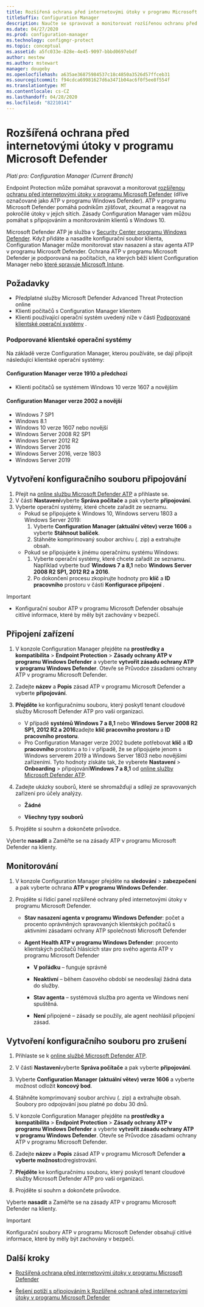 ```yaml
---
title: Rozšířená ochrana před internetovými útoky v programu Microsoft Defender
titleSuffix: Configuration Manager
description: Naučte se spravovat a monitorovat rozšířenou ochranu před internetovými útoky v programu Microsoft Defender, novou službu, která pomáhá podnikům reagovat na pokročilé útoky.
ms.date: 04/27/2020
ms.prod: configuration-manager
ms.technology: configmgr-protect
ms.topic: conceptual
ms.assetid: a5fc033e-828e-4e45-9097-bbbd0697ebdf
author: mestew
ms.author: mstewart
manager: dougeby
ms.openlocfilehash: a635ae36875984537c18c4850a3526d57ffceb31
ms.sourcegitcommit: f94cdca69981627d6a3471b04ac6f0f5ee8f554f
ms.translationtype: MT
ms.contentlocale: cs-CZ
ms.lasthandoff: 04/28/2020
ms.locfileid: "82210141"
---
```

# <a name="microsoft-defender-advanced-threat-protection"></a>Rozšířená ochrana před internetovými útoky v programu Microsoft Defender

*Platí pro: Configuration Manager (Current Branch)*

Endpoint Protection může pomáhat spravovat a monitorovat [rozšířenou ochranu před internetovými útoky v programu Microsoft Defender](https://docs.microsoft.com/windows/security/threat-protection/microsoft-defender-atp/microsoft-defender-advanced-threat-protection) (dříve označované jako ATP v programu Windows Defender). ATP v programu Microsoft Defender pomáhá podnikům zjišťovat, zkoumat a reagovat na pokročilé útoky v jejich sítích. Zásady Configuration Manager vám můžou pomáhat s připojováním a monitorováním klientů s Windows 10.

Microsoft Defender ATP je služba v [Security Center programu Windows Defender](https://securitycenter.windows.com). Když přidáte a nasadíte konfigurační soubor klienta, Configuration Manager může monitorovat stav nasazení a stav agenta ATP v programu Microsoft Defender. Ochrana ATP v programu Microsoft Defender je podporovaná na počítačích, na kterých běží klient Configuration Manager nebo [které spravuje Microsoft Intune](https://docs.microsoft.com/intune/protect/advanced-threat-protection).

## <a name="prerequisites"></a>Požadavky

- Předplatné služby Microsoft Defender Advanced Threat Protection online  
- Klienti počítačů s Configuration Manager klientem
- Klienti používající operační systém uvedený níže v části [Podporované klientské operační systémy](#bkmk_os) .

### <a name="supported-client-operating-systems"></a><a name="bkmk_os"></a>Podporované klientské operační systémy
Na základě verze Configuration Manager, kterou používáte, se dají připojit následující klientské operační systémy:

#### <a name="configuration-manager-version-1910-and-prior"></a>Configuration Manager verze 1910 a předchozí

- Klienti počítačů se systémem Windows 10 verze 1607 a novějším

#### <a name="configuration-manager-version-2002-and-later"></a>Configuration Manager verze 2002 a novější
<!--5229962-->
- Windows 7 SP1
- Windows 8.1
- Windows 10 verze 1607 nebo novější
- Windows Server 2008 R2 SP1
- Windows Server 2012 R2
- Windows Server 2016
- Windows Server 2016, verze 1803
- Windows Server 2019

## <a name="create-an-onboarding-configuration-file"></a>Vytvoření konfiguračního souboru připojování

1. Přejít na [online službu Microsoft Defender ATP](https://securitycenter.windows.com/) a přihlaste se.
1. V části **Nastavení**vyberte **Správa počítače** a pak vyberte **připojování**.
1. Vyberte operační systémy, které chcete zařadit ze seznamu.
   - Pokud se připojujete k Windows 10, Windows serveru 1803 a Windows Server 2019:
      1. Vyberte **Configuration Manager (aktuální větev) verze 1606** a vyberte **Stáhnout balíček**.
      1. Stáhněte komprimovaný soubor archivu (. zip) a extrahujte obsah.
   - Pokud se připojujete k jinému operačnímu systému Windows: 
      1. Vyberte operační systémy, které chcete zařadit ze seznamu. Například vyberte buď **Windows 7 a 8,1** nebo **Windows Server 2008 R2 SP1, 2012 R2 a 2016**.
      1. Po dokončení procesu zkopírujte hodnoty pro **klíč** a **ID pracovního** prostoru v části **Konfigurace připojení** .

> [!IMPORTANT]
> - Konfigurační soubor ATP v programu Microsoft Defender obsahuje citlivé informace, které by měly být zachovány v bezpečí.

## <a name="onboard-devices"></a>Připojení zařízení

1. V konzole Configuration Manager přejděte na **prostředky a kompatibilita** > **Endpoint Protection** > **Zásady ochrany ATP v programu Windows Defender** a vyberte **vytvořit zásadu ochrany ATP v programu Windows Defender**. Otevře se Průvodce zásadami ochrany ATP v programu Microsoft Defender.  
1. Zadejte **název** a **Popis** zásad ATP v programu Microsoft Defender a vyberte **připojování**.
1. **Přejděte** ke konfiguračnímu souboru, který poskytl tenant cloudové služby Microsoft Defender ATP pro vaši organizaci.
   - V případě **systémů Windows 7 a 8,1** nebo **Windows Server 2008 R2 SP1, 2012 R2 a 2016**zadejte **klíč pracovního prostoru** a **ID pracovního prostoru**.
   - Pro Configuration Manager verze 2002 budete potřebovat **klíč** a **ID pracovního** prostoru a to i v případě, že se připojujete jenom s Windows serverem 2019 a Windows Server 1803 nebo novějšími zařízeními. Tyto hodnoty získáte tak, že vyberete **Nastavení** > **Onboarding** > připojování**Windows 7 a 8,1** od [online služby Microsoft Defender ATP](https://securitycenter.windows.com/). <!--7054188-->
1. Zadejte ukázky souborů, které se shromažďují a sdílejí ze spravovaných zařízení pro účely analýzy.  

   - **Žádné**

   - **Všechny typy souborů**  
1. Projděte si souhrn a dokončete průvodce.  

Vyberte **nasadit** a Zaměřte se na zásady ATP v programu Microsoft Defender na klienty.

## <a name="monitor"></a>Monitorování

1. V konzole Configuration Manager přejděte na **sledování** > **zabezpečení** a pak vyberte ochrana **ATP v programu Windows Defender**.  

1. Projděte si řídicí panel rozšířené ochrany před internetovými útoky v programu Microsoft Defender.  

    - **Stav nasazení agenta v programu Windows Defender**: počet a procento oprávněných spravovaných klientských počítačů s aktivními zásadami ochrany ATP společnosti Microsoft Defender  

    - **Agent Health ATP v programu Windows Defender**: procento klientských počítačů hlásících stav pro svého agenta ATP v programu Microsoft Defender  

        - **V pořádku** – funguje správně  

        - **Neaktivní** – během časového období se neodesílají žádná data do služby.  

        - **Stav agenta** – systémová služba pro agenta ve Windows není spuštěná.  

        - **Není** připojené – zásady se použily, ale agent neohlásil připojení zásad.  

## <a name="create-an-offboarding-configuration-file"></a>Vytvoření konfiguračního souboru pro zrušení  

1. Přihlaste se k [online službě Microsoft Defender ATP](https://securitycenter.windows.com/).

1. V části **Nastavení**vyberte **Správa počítače** a pak vyberte **připojování**.  

1. Vyberte **Configuration Manager (aktuální větev) verze 1606** a vyberte možnost odložit **koncový bod**.  

1. Stáhněte komprimovaný soubor archivu (. zip) a extrahujte obsah. Soubory pro odpojování jsou platné po dobu 30 dnů.

1. V konzole Configuration Manager přejděte na **prostředky a kompatibilita** > **Endpoint Protection** > **Zásady ochrany ATP v programu Windows Defender** a vyberte **vytvořit zásadu ochrany ATP v programu Windows Defender**. Otevře se Průvodce zásadami ochrany ATP v programu Microsoft Defender.  

1. Zadejte **název** a **Popis** zásad ATP v programu Microsoft Defender **a vyberte možnost**odregistrování.

1. **Přejděte** ke konfiguračnímu souboru, který poskytl tenant cloudové služby Microsoft Defender ATP pro vaši organizaci.

1. Projděte si souhrn a dokončete průvodce.  

Vyberte **nasadit** a Zaměřte se na zásady ATP v programu Microsoft Defender na klienty.  

> [!IMPORTANT]
> Konfigurační soubory ATP v programu Microsoft Defender obsahují citlivé informace, které by měly být zachovány v bezpečí.

## <a name="next-steps"></a>Další kroky

- [Rozšířená ochrana před internetovými útoky v programu Microsoft Defender](https://docs.microsoft.com/windows/security/threat-protection/microsoft-defender-atp/microsoft-defender-advanced-threat-protection)

- [Řešení potíží s připojováním k Rozšířené ochraně před internetovými útoky v programu Microsoft Defender](https://docs.microsoft.com/windows/security/threat-protection/microsoft-defender-atp/troubleshoot-onboarding)
